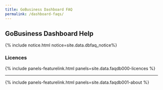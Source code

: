 ```yaml
---
title: GoBusiness Dashboard FAQ
permalink: /dashboard-faqs/
---
```


## GoBusiness Dashboard Help

{% include notice.html notice=site.data.dbfaq_notice%} 

### Licences

{% include panels-featurelink.html panels=site.data.faqdb000-licences %}

----

{% include panels-featurelink.html panels=site.data.faqdb001-about %}
